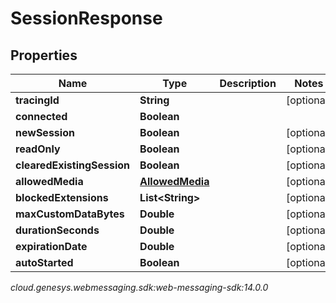 # SessionResponse


## Properties

| Name | Type | Description | Notes |
| ------------ | ------------- | ------------- | ------------- |
| **tracingId** | **String** |  |  [optional] |
| **connected** | **Boolean** |  |  |
| **newSession** | **Boolean** |  |  [optional] |
| **readOnly** | **Boolean** |  |  [optional] |
| **clearedExistingSession** | **Boolean** |  |  [optional] |
| **allowedMedia** | [**AllowedMedia**](AllowedMedia) |  |  [optional] |
| **blockedExtensions** | **List&lt;String&gt;** |  |  [optional] |
| **maxCustomDataBytes** | **Double** |  |  [optional] |
| **durationSeconds** | **Double** |  |  [optional] |
| **expirationDate** | **Double** |  |  [optional] |
| **autoStarted** | **Boolean** |  |  [optional] |




_cloud.genesys.webmessaging.sdk:web-messaging-sdk:14.0.0_
